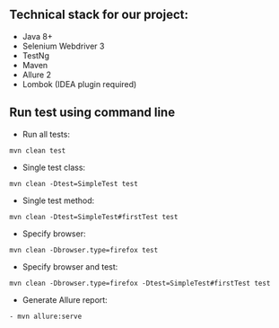 ## Technical stack for our project:
- Java 8+
- Selenium Webdriver 3
- TestNg
- Maven
- Allure 2 
- Lombok (IDEA plugin required)

## Run test using command line
- Run all tests: 
```shell script
mvn clean test
```
- Single test class: 
```shell script
mvn clean -Dtest=SimpleTest test
```
- Single test method:
```shell script
mvn clean -Dtest=SimpleTest#firstTest test
```
- Specify browser:
```shell script
mvn clean -Dbrowser.type=firefox test
```
- Specify browser and test:
```shell script
mvn clean -Dbrowser.type=firefox -Dtest=SimpleTest#firstTest test
```
- Generate Allure report:
```shell script
- mvn allure:serve
```